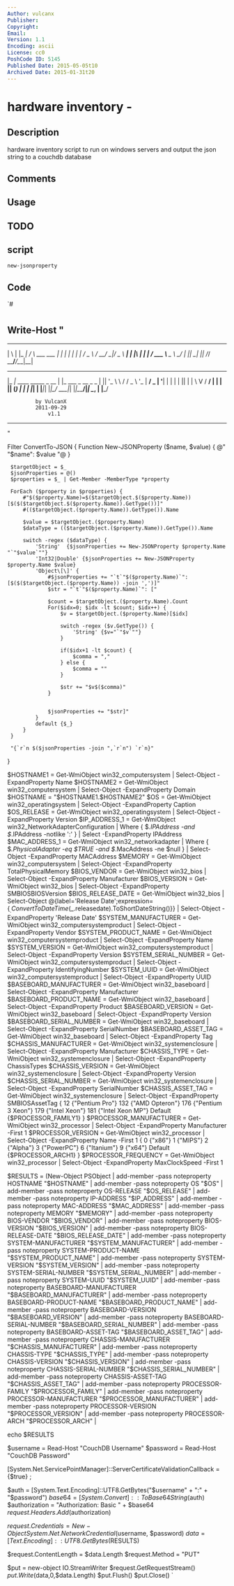 ```yaml
---
Author: vulcanx
Publisher: 
Copyright: 
Email: 
Version: 1.1
Encoding: ascii
License: cc0
PoshCode ID: 5145
Published Date: 2015-05-05t10
Archived Date: 2015-01-31t20
---
```


# hardware inventory - 

## Description

hardware inventory script to run on windows servers and output the json string to a couchdb database

## Comments



## Usage



## TODO



## script

`new-jsonproperty`

## Code

`#
 #
 
 
 
 
 Write-Host "
 ----------------------------------------------
  _   _ _____      _                 _ 
 | \ | |_   _|    / \   ___ ___  ___| |_
 |  \| | | |     / _ \ / __/ __|/ _ \ __|
 | |\  | | |    / ___ \\__ \__ \  __/ |_
 |_| \_| |_|   /_/   \_\___/___/\___|\__|
                                       
  ___                      _                 
 |_ _|_ ____   _____ _ __ | |_ ___  _ __ _   _
  | || '_ \ \ / / _ \ '_ \| __/ _ \| '__| | | |
  | || | | \ V /  __/ | | | || (_) | |  | |_| |
 |___|_| |_|\_/ \___|_| |_|\__\___/|_|   \__, |
                                         |___/
  
             by VulcanX
             2011-09-29
                 v1.1
 ----------------------------------------------
 "
 
 
 Filter ConvertTo-JSON {
     Function New-JSONProperty ($name, $value) {
 @"
     "$name": $value
 "@
     }
 
     $targetObject = $_
     $jsonProperties = @()
     $properties = $_ | Get-Member -MemberType *property
 
     ForEach ($property in $properties) {
         #"$($property.Name)=$($targetObject.$($property.Name)) [$($($targetObject.$($property.Name)).GetType())]"
         #(($targetObject.($property.Name)).GetType()).Name
 
         $value = $targetObject.($property.Name)
         $dataType = (($targetObject.($property.Name)).GetType()).Name
 
         switch -regex ($dataType) {
             'String'  {$jsonProperties += New-JSONProperty $property.Name "`"$value`""}
             'Int32|Double' {$jsonProperties += New-JSONProperty $property.Name $value}
             'Object\[\]' {
                 #$jsonProperties += "`t`"$($property.Name)`": [$($($targetObject.($property.Name)) -join ',')]"
                 $str = "`t`"$($property.Name)`": ["
                 
                 $count = $targetObject.($property.Name).Count
                 For($idx=0; $idx -lt $count; $idx++) {
                     $v = $targetObject.($property.Name)[$idx]
                     
                     switch -regex ($v.GetType()) {
                         'String' {$v="`"$v`""}
                     }
                     
                     if($idx+1 -lt $count) {
                         $comma = ","
                     } else {
                         $comma = ""
                     }
                     
                     $str += "$v$($comma)"
                 }
                 
                 
                 $jsonProperties += "$str]"
             }
             default {$_}
         }
     }
 
     "{`r`n $($jsonProperties -join ",`r`n") `r`n}"
 }
 
 
 $HOSTNAME1 = Get-WmiObject win32_computersystem | Select-Object -ExpandProperty Name
 $HOSTNAME2 = Get-WmiObject win32_computersystem | Select-Object -ExpandProperty Domain
 $HOSTNAME = "$HOSTNAME1.$HOSTNAME2"
 $OS = Get-WmiObject win32_operatingsystem | Select-Object -ExpandProperty Caption
 $OS_RELEASE = Get-WmiObject win32_operatingsystem | Select-Object -ExpandProperty Version
 $IP_ADDRESS_1 = Get-WmiObject win32_NetworkAdapterConfiguration | Where { $_.IPAddress -and $_.IPAddress -notlike ':' } | Select -ExpandProperty IPAddress
 $MAC_ADDRESS_1 = Get-WmiObject win32_networkadapter | Where { $_.PhysicalAdapter -eq $TRUE -and $_.MacAddress -ne $null } | Select-Object -ExpandProperty MACAddress
 $MEMORY = Get-WmiObject win32_computersystem | Select-Object -ExpandProperty TotalPhysicalMemory
 $BIOS_VENDOR = Get-WmiObject win32_bios | Select-Object -ExpandProperty Manufacturer
 $BIOS_VERSION = Get-WmiObject win32_bios | Select-Object -ExpandProperty SMBIOSBIOSVersion
 $BIOS_RELEASE_DATE = Get-WmiObject win32_bios | Select-Object @{label='Release Date';expression={$_.ConvertToDateTime($_.releasedate).ToShortDateString()}} | Select-Object -ExpandProperty 'Release Date'
 $SYSTEM_MANUFACTURER = Get-WmiObject win32_computersystemproduct | Select-Object -ExpandProperty Vendor
 $SYSTEM_PRODUCT_NAME = Get-WmiObject win32_computersystemproduct | Select-Object -ExpandProperty Name
 $SYSTEM_VERSION = Get-WmiObject win32_computersystemproduct | Select-Object -ExpandProperty Version
 $SYSTEM_SERIAL_NUMBER = Get-WmiObject win32_computersystemproduct | Select-Object -ExpandProperty IdentifyingNumber
 $SYSTEM_UUID = Get-WmiObject win32_computersystemproduct | Select-Object -ExpandProperty UUID
 $BASEBOARD_MANUFACTURER = Get-WmiObject win32_baseboard | Select-Object -ExpandProperty Manufacturer
 $BASEBOARD_PRODUCT_NAME = Get-WmiObject win32_baseboard | Select-Object -ExpandProperty Product
 $BASEBOARD_VERSION = Get-WmiObject win32_baseboard | Select-Object -ExpandProperty Version
 $BASEBOARD_SERIAL_NUMBER = Get-WmiObject win32_baseboard | Select-Object -ExpandProperty SerialNumber
 $BASEBOARD_ASSET_TAG = Get-WmiObject win32_baseboard | Select-Object -ExpandProperty Tag
 $CHASSIS_MANUFACTURER = Get-WmiObject win32_systemenclosure | Select-Object -ExpandProperty Manufacturer
 $CHASSIS_TYPE = Get-WmiObject win32_systemenclosure | Select-Object -ExpandProperty ChassisTypes
 $CHASSIS_VERSION = Get-WmiObject win32_systemenclosure | Select-Object -ExpandProperty Version
 $CHASSIS_SERIAL_NUMBER = Get-WmiObject win32_systemenclosure | Select-Object -ExpandProperty SerialNumber
 $CHASSIS_ASSET_TAG = Get-WmiObject win32_systemenclosure | Select-Object -ExpandProperty SMBIOSAssetTag
 {
 	12	{"Pentium Pro"}
 	132	{"AMD Opteron"}
 	176 	{"Pentium 3 Xeon"}
 	179	{"Intel Xeon"}
 	181	{"Intel Xeon MP"}
 	Default {$PROCESSOR_FAMILY1}
 }
 $PROCESSOR_MANUFACTURER = Get-WmiObject win32_processor | Select-Object -ExpandProperty Manufacturer -First 1
 $PROCESSOR_VERSION = Get-WmiObject win32_processor | Select-Object -ExpandProperty Name -First 1
 {
 	0	{"x86"}
 	1	{"MIPS"}
 	2	{"Alpha"}
 	3	{"PowerPC"}
 	6	{"Itanium"}
 	9	{"x64"}
 	Default {$PROCESSOR_ARCH1}
 }
 $PROCESSOR_FREQUENCY = Get-WmiObject win32_processor | Select-Object -ExpandProperty MaxClockSpeed -First 1
 
 $RESULTS = (New-Object PSObject |
 add-member -pass noteproperty HOSTNAME "$HOSTNAME" |
 add-member -pass noteproperty OS "$OS" |
 add-member -pass noteproperty OS-RELEASE "$OS_RELEASE" |
 add-member -pass noteproperty IP-ADDRESS "$IP_ADDRESS" |
 add-member -pass noteproperty MAC-ADDRESS "$MAC_ADDRESS" |
 add-member -pass noteproperty MEMORY "$MEMORY" |
 add-member -pass noteproperty BIOS-VENDOR "$BIOS_VENDOR" |
 add-member -pass noteproperty BIOS-VERSION "$BIOS_VERSION" |
 add-member -pass noteproperty BIOS-RELEASE-DATE "$BIOS_RELEASE_DATE" |
 add-member -pass noteproperty SYSTEM-MANUFACTURER "$SYSTEM_MANUFACTURER" |
 add-member -pass noteproperty SYSTEM-PRODUCT-NAME "$SYSTEM_PRODUCT_NAME" |
 add-member -pass noteproperty SYSTEM-VERSION "$SYSTEM_VERSION" |
 add-member -pass noteproperty SYSTEM-SERIAL-NUMBER "$SYSTEM_SERIAL_NUMBER" |
 add-member -pass noteproperty SYSTEM-UUID "$SYSTEM_UUID" |
 add-member -pass noteproperty BASEBOARD-MANUFACTURER "$BASEBOARD_MANUFACTURER" |
 add-member -pass noteproperty BASEBOARD-PRODUCT-NAME "$BASEBOARD_PRODUCT_NAME" |
 add-member -pass noteproperty BASEBOARD-VERSION "$BASEBOARD_VERSION" |
 add-member -pass noteproperty BASEBOARD-SERIAL-NUMBER "$BASEBOARD_SERIAL_NUMBER" |
 add-member -pass noteproperty BASEBOARD-ASSET-TAG "$BASEBOARD_ASSET_TAG" |
 add-member -pass noteproperty CHASSIS-MANUFACTURER "$CHASSIS_MANUFACTURER" |
 add-member -pass noteproperty CHASSIS-TYPE "$CHASSIS_TYPE" |
 add-member -pass noteproperty CHASSIS-VERSION "$CHASSIS_VERSION" |
 add-member -pass noteproperty CHASSIS-SERIAL-NUMBER "$CHASSIS_SERIAL_NUMBER" |
 add-member -pass noteproperty CHASSIS-ASSET-TAG "$CHASSIS_ASSET_TAG" |
 add-member -pass noteproperty PROCESSOR-FAMILY "$PROCESSOR_FAMILY" |
 add-member -pass noteproperty PROCESSOR-MANUFACTURER "$PROCESSOR_MANUFACTURER" |
 add-member -pass noteproperty PROCESSOR-VERSION "$PROCESSOR_VERSION" |
 add-member -pass noteproperty PROCESSOR-ARCH "$PROCESSOR_ARCH" |
 
 echo $RESULTS
 
 $username = Read-Host "CouchDB Username"
 $password = Read-Host "CouchDB Password"
 
 [System.Net.ServicePointManager]::ServerCertificateValidationCallback = {$true} ;
 
 $auth = [System.Text.Encoding]::UTF8.GetBytes("$username" + ":" + "$password")
 $base64 = [System.Convert]::ToBase64String($auth)
 $authorization = "Authorization: Basic " + $base64
 $request.Headers.Add($authorization)
 
 $request.Credentials = New-Object System.Net.NetworkCredential($username, $password)
 $data = [Text.Encoding]::UTF8.GetBytes($RESULTS)
 
 $request.ContentLength = $data.Length
 $request.Method = "PUT"
 
 
 $put = new-object IO.StreamWriter $request.GetRequestStream()
 $put.Write($data,0,$data.Length)
 $put.Flush()
 $put.Close()
`

